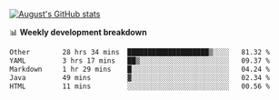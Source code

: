 
[![August's GitHub stats](https://github-readme-stats.vercel.app/api?username=zou-weidong&show_icons=true&theme=radical)](https://github.com/zou-weidong)


📊 **Weekly development breakdown**
<!--START_SECTION:waka-->

```txt
Other        28 hrs 34 mins  ████████████████████▒░░░░   81.32 %
YAML         3 hrs 17 mins   ██▒░░░░░░░░░░░░░░░░░░░░░░   09.37 %
Markdown     1 hr 29 mins    █░░░░░░░░░░░░░░░░░░░░░░░░   04.24 %
Java         49 mins         ▓░░░░░░░░░░░░░░░░░░░░░░░░   02.34 %
HTML         11 mins         ░░░░░░░░░░░░░░░░░░░░░░░░░   00.56 %
```

<!--END_SECTION:waka-->
